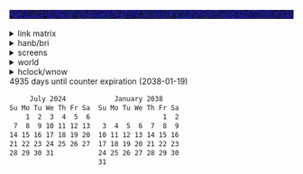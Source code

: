 ![banner](images/sunset.jpg)




<details><summary>link matrix</summary>
<sub><sup><sub><sup><sub><sup><sub><sup><sub><sup><sub><sup><sub><sup><sub><sup>
<pre>
c   c   c   c     a   a   a   a   a   a   a   a     c   c   c   c   c     a   a   a   a   a   a   a   a     c   c   c   c   c     a   a   a   a   a   a   a   a     c   c   c   c   c     a   a   a   a   a   a   a   a     c   c   c   c   c     a   a   a   a   a   a   a   a     c   c   c   c   c     a   a   a   a   a   a   a   a     c   
  c   c   c   c     a   a   a   R   L   a   a     c   c   c   c   c   c     a   a   a   R   L   a   a     c   c   c   c   c   c     a   a   a   R   L   a   a     c   c   c   c   c   c     a   a   a   R   L   a   a     c   c   c   c   c   c     a   a   a   R   L   a   a     c   c   c   c   c   c     a   a   a   R   L   a   a     c   c 
c   c   c   c   c     a   a   RRRRR L a   a     c   c   c   c   c   c   c     a   a   RRRRR L a   a     c   c   c   c   c   c   c     a   a   RRRRR L a   a     c   c   c   c   c   c   c     a   a   RRRRR L a   a     c   c   c   c   c   c   c     a   a   RRRRR L a   a     c   c   c   c   c   c   c     a   a   RRRRR L a   a     c   c   
  c   c   c   c   c     a   a  RRR  L   a     c   c   c   c   c   c   c   c     a   a  RRR  L   a     c   c   c   c   c   c   c   c     a   a  RRR  L   a     c   c   c   c   c   c   c   c     a   a  RRR  L   a     c   c   c   c   c   c   c   c     a   a  RRR  L   a     c   c   c   c   c   c   c   c     a   a  RRR  L   a     c   c   c 
c   c   c   c   c   c         RRRRRLLL      c   c   c   c   c   c   c   c   c         RRRRRLLL      c   c   c   c   c   c   c   c   c         RRRRRLLL      c   c   c   c   c   c   c   c   c         RRRRRLLL      c   c   c   c   c   c   c   c   c         RRRRRLLL      c   c   c   c   c   c   c   c   c         RRRRRLLL      c   c   c   
  c   c   c   c   c     d   d RRRRR L   d     c   c   c   c   c   c   c   c     d   d RRRRR L   d     c   c   c   c   c   c   c   c     d   d RRRRR L   d     c   c   c   c   c   c   c   c     d   d RRRRR L   d     c   c   c   c   c   c   c   c     d   d RRRRR L   d     c   c   c   c   c   c   c   c     d   d RRRRR L   d     c   c   c 
c   c   c   c   c     d   d   dRRRd   d   d     c   c   c   c   c   c   c     d   d   dRRRd   d   d     c   c   c   c   c   c   c     d   d   dRRRd   d   d     c   c   c   c   c   c   c     d   d   dRRRd   d   d     c   c   c   c   c   c   c     d   d   dRRRd   d   d     c   c   c   c   c   c   c     d   d   dRRRd   d   d     c   c   
  c   c   c   c     d   d   d  RRR  d   d   d     c   c   c   c   c   c     d   d   d  RRR  d   d   d     c   c   c   c   c   c     d   d   d  RRR  d   d   d     c   c   c   c   c   c     d   d   d  RRR  d   d   d     c   c   c   c   c   c     d   d   d  RRR  d   d   d     c   c   c   c   c   c     d   d   d  RRR  d   d   d     c   c 
c   c   c   c     d   d   d   dRRRd   d   d   d     c   c   c   c   c     d   d   d   dRRRd   d   d   d     c   c   c   c   c     d   d   d   dRRRd   d   d   d     c   c   c   c   c     d   d   d   dRRRd   d   d   d     c   c   c   c   c     d   d   d   dRRRd   d   d   d     c   c   c   c   c     d   d   d   dRRRd   d   d   d     c   
                d   d   d   d  RRR  d   d   d   d                       d   d   d   d  RRR  d   d   d   d                       d   d   d   d  RRR  d   d   d   d                       d   d   d   d  RRR  d   d   d   d                       d   d   d   d  RRR  d   d   d   d                       d   d   d   d  RRR  d   d   d   d       
b   b   b   b     d   d   d   RRRRR   d   d   d     b   b   b   b   b     d   d   d   RRRRR   d   d   d     b   b   b   b   b     d   d   d   RRRRR   d   d   d     b   b   b   b   b     d   d   d   RRRRR   d   d   d     b   b   b   b   b     d   d   d   RRRRR   d   d   d     b   b   b   b   b     d   d   d   RRRRR   d   d   d     b   
  b   b   b   b     d   d   d   d   d   d   d     b   b   b   b   b   b     d   d   d   d   d   d   d     b   b   b   b   b   b     d   d   d   d   d   d   d     b   b   b   b   b   b     d   d   d   d   d   d   d     b   b   b   b   b   b     d   d   d   d   d   d   d     b   b   b   b   b   b     d   d   d   d   d   d   d     b   b 
b   b   b   b   b     d   d   d   d   d   d     b   b   b   b   b   b   b     d   d   d   d   d   d     b   b   b   b   b   b   b     d   d   d   d   d   d     b   b   b   b   b   b   b     d   d   d   d   d   d     b   b   b   b   b   b   b     d   d   d   d   d   d     b   b   b   b   b   b   b     d   d   d   d   d   d     b   b   
  b   b   b   b   b     d   d   d   d   d     b   b   b   b   b   b   b   b     d   d   d   d   d     b   b   b   b   b   b   b   b     d   d   d   d   d     b   b   b   b   b   b   b   b     d   d   d   d   d     b   b   b   b   b   b   b   b     d   d   d   d   d     b   b   b   b   b   b   b   b     d   d   d   d   d     b   b   b 
b   b   b   b   b   b                       b   b   b   b   b   b   b   b   b                       b   b   b   b   b   b   b   b   b                       b   b   b   b   b   b   b   b   b                       b   b   b   b   b   b   b   b   b                       b   b   b   b   b   b   b   b   b                       b   b   b   
  b   b   b   b   b     a   a   a   a   a     b   b   b   b   b   b   b   b     a   a   a   a   a     b   b   b   b   b   b   b   b     a   a   a   a   a     b   b   b   b   b   b   b   b     a   a   a   a   a     b   b   b   b   b   b   b   b     a   a   a   a   a     b   b   b   b   b   b   b   b     a   a   a   a   a     b   b   b 
b   b   b   b   b     a   a   a   a   a   a     b   b   b   b   b   b   b     a   a   a   a   a   a     b   b   b   b   b   b   b     a   a   a   a   a   a     b   b   b   b   b   b   b     a   a   a   a   a   a     b   b   b   b   b   b   b     a   a   a   a   a   a     b   b   b   b   b   b   b     a   a   a   a   a   a     b   b   
  b   b   b   b     a   a   a   a   a   a   a     b   b   b   b   b   b     a   a   a   a   a   a   a     b   b   b   b   b   b     a   a   a   a   a   a   a     b   b   b   b   b   b     a   a   a   a   a   a   a     b   b   b   b   b   b     a   a   a   a   a   a   a     b   b   b   b   b   b     a   a   a   a   a   a   a     b   b 
b   b   b   b     a   a   a   a   a   a   a   a     b   b   b   b   b     a   a   a   a   a   a   a   a     b   b   b   b   b     a   a   a   a   a   a   a   a     b   b   b   b   b     a   a   a   a   a   a   a   a     b   b   b   b   b     a   a   a   a   a   a   a   a     b   b   b   b   b     a   a   a   a   a   a   a   a     b   
t               a   a   a   a   a   a   a   a   a      st               a   a   a   a   a   a   a   a   a      st               a   a   a   a   a   a   a   a   a      st               a   a   a   a   a   a   a   a   a      st               a   a   a   a   a   a   a   a   a      st               a   a   a   a   a   a   a   a   a      s
c   c   c   c     a   a   a   a   a   a   a   a     c   c   c   c   c     a   a   a   a   a   a   a   a     c   c   c   c   c     a   a   a   a   a   a   a   a     c   c   c   c   c     a   a   a   a   a   a   a   a     c   c   c   c   c     a   a   a   a   a   a   a   a     c   c   c   c   c     a   a   a   a   a   a   a   a     c   
  c   c   c   c     a   a   a   R   L   a   a     c   c   c   c   c   c     a   a   a   R   L   a   a     c   c   c   c   c   c     a   a   a   R   L   a   a     c   c   c   c   c   c     a   a   a   R   L   a   a     c   c   c   c   c   c     a   a   a   R   L   a   a     c   c   c   c   c   c     a   a   a   R   L   a   a     c   c 
c   c   c   c   c     a   a   RRRRR L a   a     c   c   c   c   c   c   c     a   a   RRRRR L a   a     c   c   c   c   c   c   c     a   a   RRRRR L a   a     c   c   c   c   c   c   c     a   a   RRRRR L a   a     c   c   c   c   c   c   c     a   a   RRRRR L a   a     c   c   c   c   c   c   c     a   a   RRRRR L a   a     c   c   
  c   c   c   c   c     a   a  RRR  L   a     c   c   c   c   c   c   c   c     a   a  RRR  L   a     c   c   c   c   c   c   c   c     a   a  RRR  L   a     c   c   c   c   c   c   c   c     a   a  RRR  L   a     c   c   c   c   c   c   c   c     a   a  RRR  L   a     c   c   c   c   c   c   c   c     a   a  RRR  L   a     c   c   c 
c   c   c   c   c   c         RRRRRLLL      c   c   c   c   c   c   c   c   c         RRRRRLLL      c   c   c   c   c   c   c   c   c         RRRRRLLL      c   c   c   c   c   c   c   c   c         RRRRRLLL      c   c   c   c   c   c   c   c   c         RRRRRLLL      c   c   c   c   c   c   c   c   c         RRRRRLLL      c   c   c   
  c   c   c   c   c     d   d RRRRR L   d     c   c   c   c   c   c   c   c     d   d RRRRR L   d     c   c   c   c   c   c   c   c     d   d RRRRR L   d     c   c   c   c   c   c   c   c     d   d RRRRR L   d     c   c   c   c   c   c   c   c     d   d RRRRR L   d     c   c   c   c   c   c   c   c     d   d RRRRR L   d     c   c   c 
c   c   c   c   c     d   d   dRRRd   d   d     c   c   c   c   c   c   c     d   d   dRRRd   d   d     c   c   c   c   c   c   c     d   d   dRRRd   d   d     c   c   c   c   c   c   c     d   d   dRRRd   d   d     c   c   c   c   c   c   c     d   d   dRRRd   d   d     c   c   c   c   c   c   c     d   d   dRRRd   d   d     c   c   
  c   c   c   c     d   d   d  RRR  d   d   d     c   c   c   c   c   c     d   d   d  RRR  d   d   d     c   c   c   c   c   c     d   d   d  RRR  d   d   d     c   c   c   c   c   c     d   d   d  RRR  d   d   d     c   c   c   c   c   c     d   d   d  RRR  d   d   d     c   c   c   c   c   c     d   d   d  RRR  d   d   d     c   c 
c   c   c   c     d   d   d   dRRRd   d   d   d     c   c   c   c   c     d   d   d   dRRRd   d   d   d     c   c   c   c   c     d   d   d   dRRRd   d   d   d     c   c   c   c   c     d   d   d   dRRRd   d   d   d     c   c   c   c   c     d   d   d   dRRRd   d   d   d     c   c   c   c   c     d   d   d   dRRRd   d   d   d     c   
                d   d   d   d  RRR  d   d   d   d                       d   d   d   d  RRR  d   d   d   d                       d   d   d   d  RRR  d   d   d   d                       d   d   d   d  RRR  d   d   d   d                       d   d   d   d  RRR  d   d   d   d                       d   d   d   d  RRR  d   d   d   d       
b   b   b   b     d   d   d   RRRRR   d   d   d     b   b   b   b   b     d   d   d   RRRRR   d   d   d     b   b   b   b   b     d   d   d   RRRRR   d   d   d     b   b   b   b   b     d   d   d   RRRRR   d   d   d     b   b   b   b   b     d   d   d   RRRRR   d   d   d     b   b   b   b   b     d   d   d   RRRRR   d   d   d     b   
  b   b   b   b     d   d   d   d   d   d   d     b   b   b   b   b   b     d   d   d   d   d   d   d     b   b   b   b   b   b     d   d   d   d   d   d   d     b   b   b   b   b   b     d   d   d   d   d   d   d     b   b   b   b   b   b     d   d   d   d   d   d   d     b   b   b   b   b   b     d   d   d   d   d   d   d     b   b 
b   b   b   b   b     d   d   d   d   d   d     b   b   b   b   b   b   b     d   d   d   d   d   d     b   b   b   b   b   b   b     d   d   d   d   d   d     b   b   b   b   b   b   b     d   d   d   d   d   d     b   b   b   b   b   b   b     d   d   d   d   d   d     b   b   b   b   b   b   b     d   d   d   d   d   d     b   b   
  b   b   b   b   b     d   d   d   d   d     b   b   b   b   b   b   b   b     d   d   d   d   d     b   b   b   b   b   b   b   b     d   d   d   d   d     b   b   b   b   b   b   b   b     d   d   d   d   d     b   b   b   b   b   b   b   b     d   d   d   d   d     b   b   b   b   b   b   b   b     d   d   d   d   d     b   b   b 
b   b   b   b   b   b                       b   b   b   b   b   b   b   b   b                       b   b   b   b   b   b   b   b   b                       b   b   b   b   b   b   b   b   b                       b   b   b   b   b   b   b   b   b                       b   b   b   b   b   b   b   b   b                       b   b   b   
  b   b   b   b   b     a   a   a   a   a     b   b   b   b   b   b   b   b     a   a   a   a   a     b   b   b   b   b   b   b   b     a   a   a   a   a     b   b   b   b   b   b   b   b     a   a   a   a   a     b   b   b   b   b   b   b   b     a   a   a   a   a     b   b   b   b   b   b   b   b     a   a   a   a   a     b   b   b 
b   b   b   b   b     a   a   a   a   a   a     b   b   b   b   b   b   b     a   a   a   a   a   a     b   b   b   b   b   b   b     a   a   a   a   a   a     b   b   b   b   b   b   b     a   a   a   a   a   a     b   b   b   b   b   b   b     a   a   a   a   a   a     b   b   b   b   b   b   b     a   a   a   a   a   a     b   b   
  b   b   b   b     a   a   a   a   a   a   a     b   b   b   b   b   b     a   a   a   a   a   a   a     b   b   b   b   b   b     a   a   a   a   a   a   a     b   b   b   b   b   b     a   a   a   a   a   a   a     b   b   b   b   b   b     a   a   a   a   a   a   a     b   b   b   b   b   b     a   a   a   a   a   a   a     b   b 
b   b   b   b     a   a   a   a   a   a   a   a     b   b   b   b   b     a   a   a   a   a   a   a   a     b   b   b   b   b     a   a   a   a   a   a   a   a     b   b   b   b   b     a   a   a   a   a   a   a   a     b   b   b   b   b     a   a   a   a   a   a   a   a     b   b   b   b   b     a   a   a   a   a   a   a   a     b   
t               a   a   a   a   a   a   a   a   a      st               a   a   a   a   a   a   a   a   a      st               a   a   a   a   a   a   a   a   a      st               a   a   a   a   a   a   a   a   a      st               a   a   a   a   a   a   a   a   a      st               a   a   a   a   a   a   a   a   a      s
c   c   c   c     a   a   a   a   a   a   a   a     c   c   c   c   c     a   a   a   a   a   a   a   a     c   c   c   c   c     a   a   a   a   a   a   a   a     c   c   c   c   c     a   a   a   a   a   a   a   a     c   c   c   c   c     a   a   a   a   a   a   a   a     c   c   c   c   c     a   a   a   a   a   a   a   a     c   
  c   c   c   c     a   a   a   R   L   a   a     c   c   c   c   c   c     a   a   a   R   L   a   a     c   c   c   c   c   c     a   a   a   R   L   a   a     c   c   c   c   c   c     a   a   a   R   L   a   a     c   c   c   c   c   c     a   a   a   R   L   a   a     c   c   c   c   c   c     a   a   a   R   L   a   a     c   c 
c   c   c   c   c     a   a   RRRRR L a   a     c   c   c   c   c   c   c     a   a   RRRRR L a   a     c   c   c   c   c   c   c     a   a   RRRRR L a   a     c   c   c   c   c   c   c     a   a   RRRRR L a   a     c   c   c   c   c   c   c     a   a   RRRRR L a   a     c   c   c   c   c   c   c     a   a   RRRRR L a   a     c   c   
  c   c   c   c   c     a   a  RRR  L   a     c   c   c   c   c   c   c   c     a   a  RRR  L   a     c   c   c   c   c   c   c   c     a   a  RRR  L   a     c   c   c   c   c   c   c   c     a   a  RRR  L   a     c   c   c   c   c   c   c   c     a   a  RRR  L   a     c   c   c   c   c   c   c   c     a   a  RRR  L   a     c   c   c 
c   c   c   c   c   c         RRRRRLLL      c   c   c   c   c   c   c   c   c         RRRRRLLL      c   c   c   c   c   c   c   c   c         RRRRRLLL      c   c   c   c   c   c   c   c   c         RRRRRLLL      c   c   c   c   c   c   c   c   c         RRRRRLLL      c   c   c   c   c   c   c   c   c         RRRRRLLL      c   c   c   
  c   c   c   c   c     d   d RRRRR L   d     c   c   c   c   c   c   c   c     d   d RRRRR L   d     c   c   c   c   c   c   c   c     d   d RRRRR L   d     c   c   c   c   c   c   c   c     d   d RRRRR L   d     c   c   c   c   c   c   c   c     d   d RRRRR L   d     c   c   c   c   c   c   c   c     d   d RRRRR L   d     c   c   c 
c   c   c   c   c     d   d   dRRRd   d   d     c   c   c   c   c   c   c     d   d   dRRRd   d   d     c   c   c   c   c   c   c     d   d   dRRRd   d   d     c   c   c   c   c   c   c     d   d   dRRRd   d   d     c   c   c   c   c   c   c     d   d   dRRRd   d   d     c   c   c   c   c   c   c     d   d   dRRRd   d   d     c   c   
  c   c   c   c     d   d   d  RRR  d   d   d     c   c   c   c   c   c     d   d   d  RRR  d   d   d     c   c   c   c   c   c     d   d   d  RRR  d   d   d     c   c   c   c   c   c     d   d   d  RRR  d   d   d     c   c   c   c   c   c     d   d   d  RRR  d   d   d     c   c   c   c   c   c     d   d   d  RRR  d   d   d     c   c 
c   c   c   c     d   d   d   dRRRd   d   d   d     c   c   c   c   c     d   d   d   dRRRd   d   d   d     c   c   c   c   c     d   d   d   dRRRd   d   d   d     c   c   c   c   c     d   d   d   dRRRd   d   d   d     c   c   c   c   c     d   d   d   dRRRd   d   d   d     c   c   c   c   c     d   d   d   dRRRd   d   d   d     c   
                d   d   d   d  RRR  d   d   d   d                       d   d   d   d  RRR  d   d   d   d                       d   d   d   d  RRR  d   d   d   d                       d   d   d   d  RRR  d   d   d   d                       d   d   d   d  RRR  d   d   d   d                       d   d   d   d  RRR  d   d   d   d       
b   b   b   b     d   d   d   RRRRR   d   d   d     b   b   b   b   b     d   d   d   RRRRR   d   d   d     b   b   b   b   b     d   d   d   RRRRR   d   d   d     b   b   b   b   b     d   d   d   RRRRR   d   d   d     b   b   b   b   b     d   d   d   RRRRR   d   d   d     b   b   b   b   b     d   d   d   RRRRR   d   d   d     b   
  b   b   b   b     d   d   d   d   d   d   d     b   b   b   b   b   b     d   d   d   d   d   d   d     b   b   b   b   b   b     d   d   d   d   d   d   d     b   b   b   b   b   b     d   d   d   d   d   d   d     b   b   b   b   b   b     d   d   d   d   d   d   d     b   b   b   b   b   b     d   d   d   d   d   d   d     b   b 
b   b   b   b   b     d   d   d   d   d   d     b   b   b   b   b   b   b     d   d   d   d   d   d     b   b   b   b   b   b   b     d   d   d   d   d   d     b   b   b   b   b   b   b     d   d   d   d   d   d     b   b   b   b   b   b   b     d   d   d   d   d   d     b   b   b   b   b   b   b     d   d   d   d   d   d     b   b   
  b   b   b   b   b     d   d   d   d   d     b   b   b   b   b   b   b   b     d   d   d   d   d     b   b   b   b   b   b   b   b     d   d   d   d   d     b   b   b   b   b   b   b   b     d   d   d   d   d     b   b   b   b   b   b   b   b     d   d   d   d   d     b   b   b   b   b   b   b   b     d   d   d   d   d     b   b   b 
b   b   b   b   b   b                       b   b   b   b   b   b   b   b   b                       b   b   b   b   b   b   b   b   b                       b   b   b   b   b   b   b   b   b                       b   b   b   b   b   b   b   b   b                       b   b   b   b   b   b   b   b   b                       b   b   b   
  b   b   b   b   b     a   a   a   a   a     b   b   b   b   b   b   b   b     a   a   a   a   a     b   b   b   b   b   b   b   b     a   a   a   a   a     b   b   b   b   b   b   b   b     a   a   a   a   a     b   b   b   b   b   b   b   b     a   a   a   a   a     b   b   b   b   b   b   b   b     a   a   a   a   a     b   b   b 
b   b   b   b   b     a   a   a   a   a   a     b   b   b   b   b   b   b     a   a   a   a   a   a     b   b   b   b   b   b   b     a   a   a   a   a   a     b   b   b   b   b   b   b     a   a   a   a   a   a     b   b   b   b   b   b   b     a   a   a   a   a   a     b   b   b   b   b   b   b     a   a   a   a   a   a     b   b   
  b   b   b   b     a   a   a   a   a   a   a     b   b   b   b   b   b     a   a   a   a   a   a   a     b   b   b   b   b   b     a   a   a   a   a   a   a     b   b   b   b   b   b     a   a   a   a   a   a   a     b   b   b   b   b   b     a   a   a   a   a   a   a     b   b   b   b   b   b     a   a   a   a   a   a   a     b   b 
b   b   b   b     a   a   a   a   a   a   a   a     b   b   b   b   b     a   a   a   a   a   a   a   a     b   b   b   b   b     a   a   a   a   a   a   a   a     b   b   b   b   b     a   a   a   a   a   a   a   a     b   b   b   b   b     a   a   a   a   a   a   a   a     b   b   b   b   b     a   a   a   a   a   a   a   a     b   
t               a   a   a   a   a   a   a   a   a      st               a   a   a   a   a   a   a   a   a      st               a   a   a   a   a   a   a   a   a      st               a   a   a   a   a   a   a   a   a      st               a   a   a   a   a   a   a   a   a      st               a   a   a   a   a   a   a   a   a      s
c   c   c   c     a   a   a   a   a   a   a   a     c   c   c   c   c     a   a   a   a   a   a   a   a     c   c   c   c   c     a   a   a   a   a   a   a   a     c   c   c   c   c     a   a   a   a   a   a   a   a     c   c   c   c   c     a   a   a   a   a   a   a   a     c   c   c   c   c     a   a   a   a   a   a   a   a     c   
  c   c   c   c     a   a   a   R   L   a   a     c   c   c   c   c   c     a   a   a   R   L   a   a     c   c   c   c   c   c     a   a   a   R   L   a   a     c   c   c   c   c   c     a   a   a   R   L   a   a     c   c   c   c   c   c     a   a   a   R   L   a   a     c   c   c   c   c   c     a   a   a   R   L   a   a     c   c 
c   c   c   c   c     a   a   RRRRR L a   a     c   c   c   c   c   c   c     a   a   RRRRR L a   a     c   c   c   c   c   c   c     a   a   RRRRR L a   a     c   c   c   c   c   c   c     a   a   RRRRR L a   a     c   c   c   c   c   c   c     a   a   RRRRR L a   a     c   c   c   c   c   c   c     a   a   RRRRR L a   a     c   c   
  c   c   c   c   c     a   a  RRR  L   a     c   c   c   c   c   c   c   c     a   a  RRR  L   a     c   c   c   c   c   c   c   c     a   a  RRR  L   a     c   c   c   c   c   c   c   c     a   a  RRR  L   a     c   c   c   c   c   c   c   c     a   a  RRR  L   a     c   c   c   c   c   c   c   c     a   a  RRR  L   a     c   c   c 
c   c   c   c   c   c         RRRRRLLL      c   c   c   c   c   c   c   c   c         RRRRRLLL      c   c   c   c   c   c   c   c   c         RRRRRLLL      c   c   c   c   c   c   c   c   c         RRRRRLLL      c   c   c   c   c   c   c   c   c         RRRRRLLL      c   c   c   c   c   c   c   c   c         RRRRRLLL      c   c   c   
  c   c   c   c   c     d   d RRRRR L   d     c   c   c   c   c   c   c   c     d   d RRRRR L   d     c   c   c   c   c   c   c   c     d   d RRRRR L   d     c   c   c   c   c   c   c   c     d   d RRRRR L   d     c   c   c   c   c   c   c   c     d   d RRRRR L   d     c   c   c   c   c   c   c   c     d   d RRRRR L   d     c   c   c 
c   c   c   c   c     d   d   dRRRd   d   d     c   c   c   c   c   c   c     d   d   dRRRd   d   d     c   c   c   c   c   c   c     d   d   dRRRd   d   d     c   c   c   c   c   c   c     d   d   dRRRd   d   d     c   c   c   c   c   c   c     d   d   dRRRd   d   d     c   c   c   c   c   c   c     d   d   dRRRd   d   d     c   c   
  c   c   c   c     d   d   d  RRR  d   d   d     c   c   c   c   c   c     d   d   d  RRR  d   d   d     c   c   c   c   c   c     d   d   d  RRR  d   d   d     c   c   c   c   c   c     d   d   d  RRR  d   d   d     c   c   c   c   c   c     d   d   d  RRR  d   d   d     c   c   c   c   c   c     d   d   d  RRR  d   d   d     c   c 
c   c   c   c     d   d   d   dRRRd   d   d   d     c   c   c   c   c     d   d   d   dRRRd   d   d   d     c   c   c   c   c     d   d   d   dRRRd   d   d   d     c   c   c   c   c     d   d   d   dRRRd   d   d   d     c   c   c   c   c     d   d   d   dRRRd   d   d   d     c   c   c   c   c     d   d   d   dRRRd   d   d   d     c   
                d   d   d   d  RRR  d   d   d   d                       d   d   d   d  RRR  d   d   d   d                       d   d   d   d  RRR  d   d   d   d                       d   d   d   d  RRR  d   d   d   d                       d   d   d   d  RRR  d   d   d   d                       d   d   d   d  RRR  d   d   d   d       
b   b   b   b     d   d   d   RRRRR   d   d   d     b   b   b   b   b     d   d   d   RRRRR   d   d   d     b   b   b   b   b     d   d   d   RRRRR   d   d   d     b   b   b   b   b     d   d   d   RRRRR   d   d   d     b   b   b   b   b     d   d   d   RRRRR   d   d   d     b   b   b   b   b     d   d   d   RRRRR   d   d   d     b   
  b   b   b   b     d   d   d   d   d   d   d     b   b   b   b   b   b     d   d   d   d   d   d   d     b   b   b   b   b   b     d   d   d   d   d   d   d     b   b   b   b   b   b     d   d   d   d   d   d   d     b   b   b   b   b   b     d   d   d   d   d   d   d     b   b   b   b   b   b     d   d   d   d   d   d   d     b   b 
b   b   b   b   b     d   d   d   d   d   d     b   b   b   b   b   b   b     d   d   d   d   d   d     b   b   b   b   b   b   b     d   d   d   d   d   d     b   b   b   b   b   b   b     d   d   d   d   d   d     b   b   b   b   b   b   b     d   d   d   d   d   d     b   b   b   b   b   b   b     d   d   d   d   d   d     b   b   
  b   b   b   b   b     d   d   d   d   d     b   b   b   b   b   b   b   b     d   d   d   d   d     b   b   b   b   b   b   b   b     d   d   d   d   d     b   b   b   b   b   b   b   b     d   d   d   d   d     b   b   b   b   b   b   b   b     d   d   d   d   d     b   b   b   b   b   b   b   b     d   d   d   d   d     b   b   b 
b   b   b   b   b   b                       b   b   b   b   b   b   b   b   b                       b   b   b   b   b   b   b   b   b                       b   b   b   b   b   b   b   b   b                       b   b   b   b   b   b   b   b   b                       b   b   b   b   b   b   b   b   b                       b   b   b   
  b   b   b   b   b     a   a   a   a   a     b   b   b   b   b   b   b   b     a   a   a   a   a     b   b   b   b   b   b   b   b     a   a   a   a   a     b   b   b   b   b   b   b   b     a   a   a   a   a     b   b   b   b   b   b   b   b     a   a   a   a   a     b   b   b   b   b   b   b   b     a   a   a   a   a     b   b   b 
b   b   b   b   b     a   a   a   a   a   a     b   b   b   b   b   b   b     a   a   a   a   a   a     b   b   b   b   b   b   b     a   a   a   a   a   a     b   b   b   b   b   b   b     a   a   a   a   a   a     b   b   b   b   b   b   b     a   a   a   a   a   a     b   b   b   b   b   b   b     a   a   a   a   a   a     b   b   
  b   b   b   b     a   a   a   a   a   a   a     b   b   b   b   b   b     a   a   a   a   a   a   a     b   b   b   b   b   b     a   a   a   a   a   a   a     b   b   b   b   b   b     a   a   a   a   a   a   a     b   b   b   b   b   b     a   a   a   a   a   a   a     b   b   b   b   b   b     a   a   a   a   a   a   a     b   b 
b   b   b   b     a   a   a   a   a   a   a   a     b   b   b   b   b     a   a   a   a   a   a   a   a     b   b   b   b   b     a   a   a   a   a   a   a   a     b   b   b   b   b     a   a   a   a   a   a   a   a     b   b   b   b   b     a   a   a   a   a   a   a   a     b   b   b   b   b     a   a   a   a   a   a   a   a     b   
t               a   a   a   a   a   a   a   a   a      st               a   a   a   a   a   a   a   a   a      st               a   a   a   a   a   a   a   a   a      st               a   a   a   a   a   a   a   a   a      st               a   a   a   a   a   a   a   a   a      st               a   a   a   a   a   a   a   a   a      s
c   c   c   c     a   a   a   a   a   a   a   a     c   c   c   c   c     a   a   a   a   a   a   a   a     c   c   c   c   c     a   a   a   a   a   a   a   a     c   c   c   c   c     a   a   a   a   a   a   a   a     c   c   c   c   c     a   a   a   a   a   a   a   a     c   c   c   c   c     a   a   a   a   a   a   a   a     c   
  c   c   c   c     a   a   a   R   L   a   a     c   c   c   c   c   c     a   a   a   R   L   a   a     c   c   c   c   c   c     a   a   a   R   L   a   a     c   c   c   c   c   c     a   a   a   R   L   a   a     c   c   c   c   c   c     a   a   a   R   L   a   a     c   c   c   c   c   c     a   a   a   R   L   a   a     c   c 
c   c   c   c   c     a   a   RRRRR L a   a     c   c   c   c   c   c   c     a   a   RRRRR L a   a     c   c   c   c   c   c   c     a   a   RRRRR L a   a     c   c   c   c   c   c   c     a   a   RRRRR L a   a     c   c   c   c   c   c   c     a   a   RRRRR L a   a     c   c   c   c   c   c   c     a   a   RRRRR L a   a     c   c   
  c   c   c   c   c     a   a  RRR  L   a     c   c   c   c   c   c   c   c     a   a  RRR  L   a     c   c   c   c   c   c   c   c     a   a  RRR  L   a     c   c   c   c   c   c   c   c     a   a  RRR  L   a     c   c   c   c   c   c   c   c     a   a  RRR  L   a     c   c   c   c   c   c   c   c     a   a  RRR  L   a     c   c   c 
c   c   c   c   c   c         RRRRRLLL      c   c   c   c   c   c   c   c   c         RRRRRLLL      c   c   c   c   c   c   c   c   c         RRRRRLLL      c   c   c   c   c   c   c   c   c         RRRRRLLL      c   c   c   c   c   c   c   c   c         RRRRRLLL      c   c   c   c   c   c   c   c   c         RRRRRLLL      c   c   c   
  c   c   c   c   c     d   d RRRRR L   d     c   c   c   c   c   c   c   c     d   d RRRRR L   d     c   c   c   c   c   c   c   c     d   d RRRRR L   d     c   c   c   c   c   c   c   c     d   d RRRRR L   d     c   c   c   c   c   c   c   c     d   d RRRRR L   d     c   c   c   c   c   c   c   c     d   d RRRRR L   d     c   c   c 
c   c   c   c   c     d   d   dRRRd   d   d     c   c   c   c   c   c   c     d   d   dRRRd   d   d     c   c   c   c   c   c   c     d   d   dRRRd   d   d     c   c   c   c   c   c   c     d   d   dRRRd   d   d     c   c   c   c   c   c   c     d   d   dRRRd   d   d     c   c   c   c   c   c   c     d   d   dRRRd   d   d     c   c   
  c   c   c   c     d   d   d  RRR  d   d   d     c   c   c   c   c   c     d   d   d  RRR  d   d   d     c   c   c   c   c   c     d   d   d  RRR  d   d   d     c   c   c   c   c   c     d   d   d  RRR  d   d   d     c   c   c   c   c   c     d   d   d  RRR  d   d   d     c   c   c   c   c   c     d   d   d  RRR  d   d   d     c   c 
c   c   c   c     d   d   d   dRRRd   d   d   d     c   c   c   c   c     d   d   d   dRRRd   d   d   d     c   c   c   c   c     d   d   d   dRRRd   d   d   d     c   c   c   c   c     d   d   d   dRRRd   d   d   d     c   c   c   c   c     d   d   d   dRRRd   d   d   d     c   c   c   c   c     d   d   d   dRRRd   d   d   d     c   
                d   d   d   d  RRR  d   d   d   d                       d   d   d   d  RRR  d   d   d   d                       d   d   d   d  RRR  d   d   d   d                       d   d   d   d  RRR  d   d   d   d                       d   d   d   d  RRR  d   d   d   d                       d   d   d   d  RRR  d   d   d   d       
b   b   b   b     d   d   d   RRRRR   d   d   d     b   b   b   b   b     d   d   d   RRRRR   d   d   d     b   b   b   b   b     d   d   d   RRRRR   d   d   d     b   b   b   b   b     d   d   d   RRRRR   d   d   d     b   b   b   b   b     d   d   d   RRRRR   d   d   d     b   b   b   b   b     d   d   d   RRRRR   d   d   d     b   
  b   b   b   b     d   d   d   d   d   d   d     b   b   b   b   b   b     d   d   d   d   d   d   d     b   b   b   b   b   b     d   d   d   d   d   d   d     b   b   b   b   b   b     d   d   d   d   d   d   d     b   b   b   b   b   b     d   d   d   d   d   d   d     b   b   b   b   b   b     d   d   d   d   d   d   d     b   b 
b   b   b   b   b     d   d   d   d   d   d     b   b   b   b   b   b   b     d   d   d   d   d   d     b   b   b   b   b   b   b     d   d   d   d   d   d     b   b   b   b   b   b   b     d   d   d   d   d   d     b   b   b   b   b   b   b     d   d   d   d   d   d     b   b   b   b   b   b   b     d   d   d   d   d   d     b   b   
  b   b   b   b   b     d   d   d   d   d     b   b   b   b   b   b   b   b     d   d   d   d   d     b   b   b   b   b   b   b   b     d   d   d   d   d     b   b   b   b   b   b   b   b     d   d   d   d   d     b   b   b   b   b   b   b   b     d   d   d   d   d     b   b   b   b   b   b   b   b     d   d   d   d   d     b   b   b 
b   b   b   b   b   b                       b   b   b   b   b   b   b   b   b                       b   b   b   b   b   b   b   b   b                       b   b   b   b   b   b   b   b   b                       b   b   b   b   b   b   b   b   b                       b   b   b   b   b   b   b   b   b                       b   b   b   
  b   b   b   b   b     a   a   a   a   a     b   b   b   b   b   b   b   b     a   a   a   a   a     b   b   b   b   b   b   b   b     a   a   a   a   a     b   b   b   b   b   b   b   b     a   a   a   a   a     b   b   b   b   b   b   b   b     a   a   a   a   a     b   b   b   b   b   b   b   b     a   a   a   a   a     b   b   b 
b   b   b   b   b     a   a   a   a   a   a     b   b   b   b   b   b   b     a   a   a   a   a   a     b   b   b   b   b   b   b     a   a   a   a   a   a     b   b   b   b   b   b   b     a   a   a   a   a   a     b   b   b   b   b   b   b     a   a   a   a   a   a     b   b   b   b   b   b   b     a   a   a   a   a   a     b   b   
  b   b   b   b     a   a   a   a   a   a   a     b   b   b   b   b   b     a   a   a   a   a   a   a     b   b   b   b   b   b     a   a   a   a   a   a   a     b   b   b   b   b   b     a   a   a   a   a   a   a     b   b   b   b   b   b     a   a   a   a   a   a   a     b   b   b   b   b   b     a   a   a   a   a   a   a     b   b 
b   b   b   b     a   a   a   a   a   a   a   a     b   b   b   b   b     a   a   a   a   a   a   a   a     b   b   b   b   b     a   a   a   a   a   a   a   a     b   b   b   b   b     a   a   a   a   a   a   a   a     b   b   b   b   b     a   a   a   a   a   a   a   a     b   b   b   b   b     a   a   a   a   a   a   a   a     b   
t               a   a   a   a   a   a   a   a   a      st               a   a   a   a   a   a   a   a   a      st               a   a   a   a   a   a   a   a   a      st               a   a   a   a   a   a   a   a   a      st               a   a   a   a   a   a   a   a   a      st               a   a   a   a   a   a   a   a   a      s
c   c   c   c     a   a   a   a   a   a   a   a     c   c   c   c   c     a   a   a   a   a   a   a   a     c   c   c   c   c     a   a   a   a   a   a   a   a     c   c   c   c   c     a   a   a   a   a   a   a   a     c   c   c   c   c     a   a   a   a   a   a   a   a     c   c   c   c   c     a   a   a   a   a   a   a   a     c   
  c   c   c   c     a   a   a   R   L   a   a     c   c   c   c   c   c     a   a   a   R   L   a   a     c   c   c   c   c   c     a   a   a   R   L   a   a     c   c   c   c   c   c     a   a   a   R   L   a   a     c   c   c   c   c   c     a   a   a   R   L   a   a     c   c   c   c   c   c     a   a   a   R   L   a   a     c   c 
c   c   c   c   c     a   a   RRRRR L a   a     c   c   c   c   c   c   c     a   a   RRRRR L a   a     c   c   c   c   c   c   c     a   a   RRRRR L a   a     c   c   c   c   c   c   c     a   a   RRRRR L a   a     c   c   c   c   c   c   c     a   a   RRRRR L a   a     c   c   c   c   c   c   c     a   a   RRRRR L a   a     c   c   
  c   c   c   c   c     a   a  RRR  L   a     c   c   c   c   c   c   c   c     a   a  RRR  L   a     c   c   c   c   c   c   c   c     a   a  RRR  L   a     c   c   c   c   c   c   c   c     a   a  RRR  L   a     c   c   c   c   c   c   c   c     a   a  RRR  L   a     c   c   c   c   c   c   c   c     a   a  RRR  L   a     c   c   c 
c   c   c   c   c   c         RRRRRLLL      c   c   c   c   c   c   c   c   c         RRRRRLLL      c   c   c   c   c   c   c   c   c         RRRRRLLL      c   c   c   c   c   c   c   c   c         RRRRRLLL      c   c   c   c   c   c   c   c   c         RRRRRLLL      c   c   c   c   c   c   c   c   c         RRRRRLLL      c   c   c   
  c   c   c   c   c     d   d RRRRR L   d     c   c   c   c   c   c   c   c     d   d RRRRR L   d     c   c   c   c   c   c   c   c     d   d RRRRR L   d     c   c   c   c   c   c   c   c     d   d RRRRR L   d     c   c   c   c   c   c   c   c     d   d RRRRR L   d     c   c   c   c   c   c   c   c     d   d RRRRR L   d     c   c   c 
c   c   c   c   c     d   d   dRRRd   d   d     c   c   c   c   c   c   c     d   d   dRRRd   d   d     c   c   c   c   c   c   c     d   d   dRRRd   d   d     c   c   c   c   c   c   c     d   d   dRRRd   d   d     c   c   c   c   c   c   c     d   d   dRRRd   d   d     c   c   c   c   c   c   c     d   d   dRRRd   d   d     c   c   
  c   c   c   c     d   d   d  RRR  d   d   d     c   c   c   c   c   c     d   d   d  RRR  d   d   d     c   c   c   c   c   c     d   d   d  RRR  d   d   d     c   c   c   c   c   c     d   d   d  RRR  d   d   d     c   c   c   c   c   c     d   d   d  RRR  d   d   d     c   c   c   c   c   c     d   d   d  RRR  d   d   d     c   c 
c   c   c   c     d   d   d   dRRRd   d   d   d     c   c   c   c   c     d   d   d   dRRRd   d   d   d     c   c   c   c   c     d   d   d   dRRRd   d   d   d     c   c   c   c   c     d   d   d   dRRRd   d   d   d     c   c   c   c   c     d   d   d   dRRRd   d   d   d     c   c   c   c   c     d   d   d   dRRRd   d   d   d     c   
                d   d   d   d  RRR  d   d   d   d                       d   d   d   d  RRR  d   d   d   d                       d   d   d   d  RRR  d   d   d   d                       d   d   d   d  RRR  d   d   d   d                       d   d   d   d  RRR  d   d   d   d                       d   d   d   d  RRR  d   d   d   d       
b   b   b   b     d   d   d   RRRRR   d   d   d     b   b   b   b   b     d   d   d   RRRRR   d   d   d     b   b   b   b   b     d   d   d   RRRRR   d   d   d     b   b   b   b   b     d   d   d   RRRRR   d   d   d     b   b   b   b   b     d   d   d   RRRRR   d   d   d     b   b   b   b   b     d   d   d   RRRRR   d   d   d     b   
  b   b   b   b     d   d   d   d   d   d   d     b   b   b   b   b   b     d   d   d   d   d   d   d     b   b   b   b   b   b     d   d   d   d   d   d   d     b   b   b   b   b   b     d   d   d   d   d   d   d     b   b   b   b   b   b     d   d   d   d   d   d   d     b   b   b   b   b   b     d   d   d   d   d   d   d     b   b 
b   b   b   b   b     d   d   d   d   d   d     b   b   b   b   b   b   b     d   d   d   d   d   d     b   b   b   b   b   b   b     d   d   d   d   d   d     b   b   b   b   b   b   b     d   d   d   d   d   d     b   b   b   b   b   b   b     d   d   d   d   d   d     b   b   b   b   b   b   b     d   d   d   d   d   d     b   b   
  b   b   b   b   b     d   d   d   d   d     b   b   b   b   b   b   b   b     d   d   d   d   d     b   b   b   b   b   b   b   b     d   d   d   d   d     b   b   b   b   b   b   b   b     d   d   d   d   d     b   b   b   b   b   b   b   b     d   d   d   d   d     b   b   b   b   b   b   b   b     d   d   d   d   d     b   b   b 
b   b   b   b   b   b                       b   b   b   b   b   b   b   b   b                       b   b   b   b   b   b   b   b   b                       b   b   b   b   b   b   b   b   b                       b   b   b   b   b   b   b   b   b                       b   b   b   b   b   b   b   b   b                       b   b   b   
  b   b   b   b   b     a   a   a   a   a     b   b   b   b   b   b   b   b     a   a   a   a   a     b   b   b   b   b   b   b   b     a   a   a   a   a     b   b   b   b   b   b   b   b     a   a   a   a   a     b   b   b   b   b   b   b   b     a   a   a   a   a     b   b   b   b   b   b   b   b     a   a   a   a   a     b   b   b 
b   b   b   b   b     a   a   a   a   a   a     b   b   b   b   b   b   b     a   a   a   a   a   a     b   b   b   b   b   b   b     a   a   a   a   a   a     b   b   b   b   b   b   b     a   a   a   a   a   a     b   b   b   b   b   b   b     a   a   a   a   a   a     b   b   b   b   b   b   b     a   a   a   a   a   a     b   b   
  b   b   b   b     a   a   a   a   a   a   a     b   b   b   b   b   b     a   a   a   a   a   a   a     b   b   b   b   b   b     a   a   a   a   a   a   a     b   b   b   b   b   b     a   a   a   a   a   a   a     b   b   b   b   b   b     a   a   a   a   a   a   a     b   b   b   b   b   b     a   a   a   a   a   a   a     b   b 
b   b   b   b     a   a   a   a   a   a   a   a     b   b   b   b   b     a   a   a   a   a   a   a   a     b   b   b   b   b     a   a   a   a   a   a   a   a     b   b   b   b   b     a   a   a   a   a   a   a   a     b   b   b   b   b     a   a   a   a   a   a   a   a     b   b   b   b   b     a   a   a   a   a   a   a   a     b   
t               a   a   a   a   a   a   a   a   a      st               a   a   a   a   a   a   a   a   a      st               a   a   a   a   a   a   a   a   a      st               a   a   a   a   a   a   a   a   a      st               a   a   a   a   a   a   a   a   a      st               a   a   a   a   a   a   a   a   a      s
</pre>
</sup></sub></sup></sub></sup></sub></sup></sub></sup></sub></sup></sub></sup></sub></sup></sub>


[00](https://github.com/handyc/hanb) 
[01](https://github.com/handyc/hanb) 
[02](https://github.com/handyc/hanb) 
[03](https://github.com/handyc/hanb) 
[04](https://github.com/handyc/hanb) 
[05](https://github.com/handyc/hanb) 


[00](https://github.com/handyc/hanb) 
[01](https://github.com/handyc/hanb) 
[02](https://github.com/handyc/hanb) 
[03](https://github.com/handyc/hanb) 
[04](https://github.com/handyc/hanb) 
[05](https://github.com/handyc/hanb) 


[00](https://github.com/handyc/hanb) 
[01](https://github.com/handyc/hanb) 
[02](https://github.com/handyc/hanb) 
[03](https://github.com/handyc/hanb) 
[04](https://github.com/handyc/hanb) 
[05](https://github.com/handyc/hanb) 


[00](https://github.com/handyc/hanb) 
[01](https://github.com/handyc/hanb) 
[02](https://github.com/handyc/hanb) 
[03](https://github.com/handyc/hanb) 
[04](https://github.com/handyc/hanb) 
[05](https://github.com/handyc/hanb) 


[00](https://github.com/handyc/hanb) 
[01](https://github.com/handyc/hanb) 
[02](https://github.com/handyc/hanb) 
[03](https://github.com/handyc/hanb) 
[04](https://github.com/handyc/hanb) 
[05](https://github.com/handyc/hanb) 


[00](https://github.com/handyc/hanb) 
[01](https://github.com/handyc/hanb) 
[02](https://github.com/handyc/hanb) 
[03](https://github.com/handyc/hanb) 
[04](https://github.com/handyc/hanb) 
[05](https://github.com/handyc/hanb) 


</details>



<details><summary>hanb/bri</summary>
<sub><sup><sub><sup><sub><sup><sub><sup><sub><sup><sub><sup><sub><sup><sub><sup>
<pre>
b   b   b   b   b   b     a   a   a   a   a   a   a     b   b   b   b   b   b
  b   b   b   b   b     a   a   a   a   a   a   a   a     b   b   b   b   b  
                      a   a   a   a   a   a   a   a   a                      
  c   c   c   c   c     a   a   a   a   a   a   a   a     c   c   c   c   c  
c   c   c   c   c   c     a   a   a   s   L   a   a     c   c   c   c   c   c
  c   c   c   c   c   c     a   a   RRRRR L a   a     c   c   c   c   c   c  
c   c   c   c   c   c   c     a   a  RRR  L   a     c   c   c   c   c   c   c
  c   c   c   c   c   c   c         RRRRRLLL      c   c   c   c   c   c   c  
c   c   c   c   c   c   c     d   d RRRRR L   d     c   c   c   c   c   c   c
  c   c   c   c   c   c     d   d   dRRRd   d   d     c   c   c   c   c   c  
c   c   c   c   c   c     d   d   d  RRR  d   d   d     c   c   c   c   c   c
  c   c   c   c   c     d   d   d   dRRRd   d   d   d     c   c   c   c   c  
                      d   d   d   d  RRR  d   d   d   d                      
  b   b   b   b   b     d   d   d   RRRRR   d   d   d     b   b   b   b   b  
b   b   b   b   b   b     d   d   d   d   d   d   d     b   b   b   b   b   b
  b   b   b   b   b   b     d   d   d   d   d   d     b   b   b   b   b   b  
b   b   b   b   b   b   b     d   d   d   d   d     b   b   b   b   b   b   b
  b   b   b   b   b   b   b                       b   b   b   b   b   b   b  
b   b   b   b   b   b   b     a   a   a   a   a     b   b   b   b   b   b   b
  b   b   b   b   b   b     a   a   a   a   a   a     b   b   b   b   b   b  
b   b   b   b   b   b     a   a   a   a   a   a   a     b   b   b   b   b   b
  b   b   b   b   b     a   a   a   a   a   a   a   a     b   b   b   b   b  
                      a   a   a   a   a   a   a   a   a                      
  c   c   c   c   c     a   a   a   a   a   a   a   a     c   c   c   c   c  
</pre>
</sup></sub></sup></sub></sup></sub></sup></sub></sup></sub></sup></sub></sup></sub></sup></sub>

[hanb](https://github.com/handyc/hanb)

[bri](https://github.com/handyc/bri)

</details> 

<details><summary>screens</summary>
<sub><sup><sub><sup><sub><sup><sub><sup><sub><sup><sub><sup><sub><sup><sub><sup>
<pre>               
b   b   b   b   b   b     a   a   a   a   a   a   a     b   b   b   b   b   b     b   b   b   b   b   b     a   a   a   a   a   a   a     b   b   b   b   b   b     b   b   b   b   b   b     a   a   a   a   a   a   a     b   b   b   b   b   b     b   b   b   b   b   b     a   a   a   a   a   a   a     b   b   b   b   b   b
  b   b   b   b   b     a   a   a   a   a   a   a   a     b   b   b   b   b         b   b   b   b   b     a   a   a   a   a   a   a   a     b   b   b   b   b         b   b   b   b   b     a   a   a   a   a   a   a   a     b   b   b   b   b         b   b   b   b   b     a   a   a   a   a   a   a   a     b   b   b   b   b  
                      a   a   a   a   a   a   a   a   a                                                 a   a   a   a   a   a   a   a   a                                                 a   a   a   a   a   a   a   a   a                                                 a   a   a   a   a   a   a   a   a                      
  c   c   c   c   c     a   a   a   a   a   a   a   a     c   c   c   c   c         c   c   c   c   c     a   a   a   a   a   a   a   a     c   c   c   c   c         c   c   c   c   c     a   a   a   a   a   a   a   a     c   c   c   c   c         c   c   c   c   c     a   a   a   a   a   a   a   a     c   c   c   c   c  
c   c   c   c   c   c     a   a   a   s   L   a   a     c   c   c   c   c   c     c   c   c   c   c   c     a   a   a   s   L   a   a     c   c   c   c   c   c     c   c   c   c   c   c     a   a   a   s   L   a   a     c   c   c   c   c   c     c   c   c   c   c   c     a   a   a   s   L   a   a     c   c   c   c   c   c
  c   c   c   c   c   c     a   a   RRRRR L a   a     c   c   c   c   c   c         c   c   c   c   c   c     a   a   RRRRR L a   a     c   c   c   c   c   c         c   c   c   c   c   c     a   a   RRRRR L a   a     c   c   c   c   c   c         c   c   c   c   c   c     a   a   RRRRR L a   a     c   c   c   c   c   c  
c   c   c   c   c   c   c     a   a  RRR  L   a     c   c   c   c   c   c   c     c   c   c   c   c   c   c     a   a  RRR  L   a     c   c   c   c   c   c   c     c   c   c   c   c   c   c     a   a  RRR  L   a     c   c   c   c   c   c   c     c   c   c   c   c   c   c     a   a  RRR  L   a     c   c   c   c   c   c   c
  c   c   c   c   c   c   c         RRRRRLLL      c   c   c   c   c   c   c         c   c   c   c   c   c   c         RRRRRLLL      c   c   c   c   c   c   c         c   c   c   c   c   c   c         RRRRRLLL      c   c   c   c   c   c   c         c   c   c   c   c   c   c         RRRRRLLL      c   c   c   c   c   c   c  
c   c   c   c   c   c   c     d   d RRRRR L   d     c   c   c   c   c   c   c     c   c   c   c   c   c   c     d   d RRRRR L   d     c   c   c   c   c   c   c     c   c   c   c   c   c   c     d   d RRRRR L   d     c   c   c   c   c   c   c     c   c   c   c   c   c   c     d   d RRRRR L   d     c   c   c   c   c   c   c
  c   c   c   c   c   c     d   d   dRRRd   d   d     c   c   c   c   c   c         c   c   c   c   c   c     d   d   dRRRd   d   d     c   c   c   c   c   c         c   c   c   c   c   c     d   d   dRRRd   d   d     c   c   c   c   c   c         c   c   c   c   c   c     d   d   dRRRd   d   d     c   c   c   c   c   c  
c   c   c   c   c   c     d   d   d  RRR  d   d   d     c   c   c   c   c   c     c   c   c   c   c   c     d   d   d  RRR  d   d   d     c   c   c   c   c   c     c   c   c   c   c   c     d   d   d  RRR  d   d   d     c   c   c   c   c   c     c   c   c   c   c   c     d   d   d  RRR  d   d   d     c   c   c   c   c   c
  c   c   c   c   c     d   d   d   dRRRd   d   d   d     c   c   c   c   c         c   c   c   c   c     d   d   d   dRRRd   d   d   d     c   c   c   c   c         c   c   c   c   c     d   d   d   dRRRd   d   d   d     c   c   c   c   c         c   c   c   c   c     d   d   d   dRRRd   d   d   d     c   c   c   c   c  
                      d   d   d   d  RRR  d   d   d   d                                                 d   d   d   d  RRR  d   d   d   d                                                 d   d   d   d  RRR  d   d   d   d                                                 d   d   d   d  RRR  d   d   d   d                      
  b   b   b   b   b     d   d   d   RRRRR   d   d   d     b   b   b   b   b         b   b   b   b   b     d   d   d   RRRRR   d   d   d     b   b   b   b   b         b   b   b   b   b     d   d   d   RRRRR   d   d   d     b   b   b   b   b         b   b   b   b   b     d   d   d   RRRRR   d   d   d     b   b   b   b   b  
b   b   b   b   b   b     d   d   d   d   d   d   d     b   b   b   b   b   b     b   b   b   b   b   b     d   d   d   d   d   d   d     b   b   b   b   b   b     b   b   b   b   b   b     d   d   d   d   d   d   d     b   b   b   b   b   b     b   b   b   b   b   b     d   d   d   d   d   d   d     b   b   b   b   b   b
  b   b   b   b   b   b     d   d   d   d   d   d     b   b   b   b   b   b         b   b   b   b   b   b     d   d   d   d   d   d     b   b   b   b   b   b         b   b   b   b   b   b     d   d   d   d   d   d     b   b   b   b   b   b         b   b   b   b   b   b     d   d   d   d   d   d     b   b   b   b   b   b  
b   b   b   b   b   b   b     d   d   d   d   d     b   b   b   b   b   b   b     b   b   b   b   b   b   b     d   d   d   d   d     b   b   b   b   b   b   b     b   b   b   b   b   b   b     d   d   d   d   d     b   b   b   b   b   b   b     b   b   b   b   b   b   b     d   d   d   d   d     b   b   b   b   b   b   b
  b   b   b   b   b   b   b                       b   b   b   b   b   b   b         b   b   b   b   b   b   b                       b   b   b   b   b   b   b         b   b   b   b   b   b   b                       b   b   b   b   b   b   b         b   b   b   b   b   b   b                       b   b   b   b   b   b   b  
b   b   b   b   b   b   b     a   a   a   a   a     b   b   b   b   b   b   b     b   b   b   b   b   b   b     a   a   a   a   a     b   b   b   b   b   b   b     b   b   b   b   b   b   b     a   a   a   a   a     b   b   b   b   b   b   b     b   b   b   b   b   b   b     a   a   a   a   a     b   b   b   b   b   b   b
  b   b   b   b   b   b     a   a   a   a   a   a     b   b   b   b   b   b         b   b   b   b   b   b     a   a   a   a   a   a     b   b   b   b   b   b         b   b   b   b   b   b     a   a   a   a   a   a     b   b   b   b   b   b         b   b   b   b   b   b     a   a   a   a   a   a     b   b   b   b   b   b  
b   b   b   b   b   b     a   a   a   a   a   a   a     b   b   b   b   b   b     b   b   b   b   b   b     a   a   a   a   a   a   a     b   b   b   b   b   b     b   b   b   b   b   b     a   a   a   a   a   a   a     b   b   b   b   b   b     b   b   b   b   b   b     a   a   a   a   a   a   a     b   b   b   b   b   b
  b   b   b   b   b     a   a   a   a   a   a   a   a     b   b   b   b   b         b   b   b   b   b     a   a   a   a   a   a   a   a     b   b   b   b   b         b   b   b   b   b     a   a   a   a   a   a   a   a     b   b   b   b   b         b   b   b   b   b     a   a   a   a   a   a   a   a     b   b   b   b   b  
                      a   a   a   a   a   a   a   a   a                                                 a   a   a   a   a   a   a   a   a                                                 a   a   a   a   a   a   a   a   a                                                 a   a   a   a   a   a   a   a   a                      
  c   c   c   c   c     a   a   a   a   a   a   a   a     c   c   c   c   c         c   c   c   c   c     a   a   a   a   a   a   a   a     c   c   c   c   c         c   c   c   c   c     a   a   a   a   a   a   a   a     c   c   c   c   c         c   c   c   c   c     a   a   a   a   a   a   a   a     c   c   c   c   c  
</pre>


[00](https://github.com/handyc/hanb) 
"---------------------------------------------------------------------------------------"
[01](https://github.com/handyc/hanb) 
"---------------------------------------------------------------------------------------"
[02](https://github.com/handyc/hanb) 
"---------------------------------------------------------------------------------------"
[03](https://github.com/handyc/hanb) 


<pre>               
b   b   b   b   b   b     a   a   a   a   a   a   a     b   b   b   b   b   b     b   b   b   b   b   b     a   a   a   a   a   a   a     b   b   b   b   b   b     b   b   b   b   b   b     a   a   a   a   a   a   a     b   b   b   b   b   b     b   b   b   b   b   b     a   a   a   a   a   a   a     b   b   b   b   b   b
  b   b   b   b   b     a   a   a   a   a   a   a   a     b   b   b   b   b         b   b   b   b   b     a   a   a   a   a   a   a   a     b   b   b   b   b         b   b   b   b   b     a   a   a   a   a   a   a   a     b   b   b   b   b         b   b   b   b   b     a   a   a   a   a   a   a   a     b   b   b   b   b  
                      a   a   a   a   a   a   a   a   a                                                 a   a   a   a   a   a   a   a   a                                                 a   a   a   a   a   a   a   a   a                                                 a   a   a   a   a   a   a   a   a                      
  c   c   c   c   c     a   a   a   a   a   a   a   a     c   c   c   c   c         c   c   c   c   c     a   a   a   a   a   a   a   a     c   c   c   c   c         c   c   c   c   c     a   a   a   a   a   a   a   a     c   c   c   c   c         c   c   c   c   c     a   a   a   a   a   a   a   a     c   c   c   c   c  
c   c   c   c   c   c     a   a   a   s   L   a   a     c   c   c   c   c   c     c   c   c   c   c   c     a   a   a   s   L   a   a     c   c   c   c   c   c     c   c   c   c   c   c     a   a   a   s   L   a   a     c   c   c   c   c   c     c   c   c   c   c   c     a   a   a   s   L   a   a     c   c   c   c   c   c
  c   c   c   c   c   c     a   a   RRRRR L a   a     c   c   c   c   c   c         c   c   c   c   c   c     a   a   RRRRR L a   a     c   c   c   c   c   c         c   c   c   c   c   c     a   a   RRRRR L a   a     c   c   c   c   c   c         c   c   c   c   c   c     a   a   RRRRR L a   a     c   c   c   c   c   c  
c   c   c   c   c   c   c     a   a  RRR  L   a     c   c   c   c   c   c   c     c   c   c   c   c   c   c     a   a  RRR  L   a     c   c   c   c   c   c   c     c   c   c   c   c   c   c     a   a  RRR  L   a     c   c   c   c   c   c   c     c   c   c   c   c   c   c     a   a  RRR  L   a     c   c   c   c   c   c   c
  c   c   c   c   c   c   c         RRRRRLLL      c   c   c   c   c   c   c         c   c   c   c   c   c   c         RRRRRLLL      c   c   c   c   c   c   c         c   c   c   c   c   c   c         RRRRRLLL      c   c   c   c   c   c   c         c   c   c   c   c   c   c         RRRRRLLL      c   c   c   c   c   c   c  
c   c   c   c   c   c   c     d   d RRRRR L   d     c   c   c   c   c   c   c     c   c   c   c   c   c   c     d   d RRRRR L   d     c   c   c   c   c   c   c     c   c   c   c   c   c   c     d   d RRRRR L   d     c   c   c   c   c   c   c     c   c   c   c   c   c   c     d   d RRRRR L   d     c   c   c   c   c   c   c
  c   c   c   c   c   c     d   d   dRRRd   d   d     c   c   c   c   c   c         c   c   c   c   c   c     d   d   dRRRd   d   d     c   c   c   c   c   c         c   c   c   c   c   c     d   d   dRRRd   d   d     c   c   c   c   c   c         c   c   c   c   c   c     d   d   dRRRd   d   d     c   c   c   c   c   c  
c   c   c   c   c   c     d   d   d  RRR  d   d   d     c   c   c   c   c   c     c   c   c   c   c   c     d   d   d  RRR  d   d   d     c   c   c   c   c   c     c   c   c   c   c   c     d   d   d  RRR  d   d   d     c   c   c   c   c   c     c   c   c   c   c   c     d   d   d  RRR  d   d   d     c   c   c   c   c   c
  c   c   c   c   c     d   d   d   dRRRd   d   d   d     c   c   c   c   c         c   c   c   c   c     d   d   d   dRRRd   d   d   d     c   c   c   c   c         c   c   c   c   c     d   d   d   dRRRd   d   d   d     c   c   c   c   c         c   c   c   c   c     d   d   d   dRRRd   d   d   d     c   c   c   c   c  
                      d   d   d   d  RRR  d   d   d   d                                                 d   d   d   d  RRR  d   d   d   d                                                 d   d   d   d  RRR  d   d   d   d                                                 d   d   d   d  RRR  d   d   d   d                      
  b   b   b   b   b     d   d   d   RRRRR   d   d   d     b   b   b   b   b         b   b   b   b   b     d   d   d   RRRRR   d   d   d     b   b   b   b   b         b   b   b   b   b     d   d   d   RRRRR   d   d   d     b   b   b   b   b         b   b   b   b   b     d   d   d   RRRRR   d   d   d     b   b   b   b   b  
b   b   b   b   b   b     d   d   d   d   d   d   d     b   b   b   b   b   b     b   b   b   b   b   b     d   d   d   d   d   d   d     b   b   b   b   b   b     b   b   b   b   b   b     d   d   d   d   d   d   d     b   b   b   b   b   b     b   b   b   b   b   b     d   d   d   d   d   d   d     b   b   b   b   b   b
  b   b   b   b   b   b     d   d   d   d   d   d     b   b   b   b   b   b         b   b   b   b   b   b     d   d   d   d   d   d     b   b   b   b   b   b         b   b   b   b   b   b     d   d   d   d   d   d     b   b   b   b   b   b         b   b   b   b   b   b     d   d   d   d   d   d     b   b   b   b   b   b  
b   b   b   b   b   b   b     d   d   d   d   d     b   b   b   b   b   b   b     b   b   b   b   b   b   b     d   d   d   d   d     b   b   b   b   b   b   b     b   b   b   b   b   b   b     d   d   d   d   d     b   b   b   b   b   b   b     b   b   b   b   b   b   b     d   d   d   d   d     b   b   b   b   b   b   b
  b   b   b   b   b   b   b                       b   b   b   b   b   b   b         b   b   b   b   b   b   b                       b   b   b   b   b   b   b         b   b   b   b   b   b   b                       b   b   b   b   b   b   b         b   b   b   b   b   b   b                       b   b   b   b   b   b   b  
b   b   b   b   b   b   b     a   a   a   a   a     b   b   b   b   b   b   b     b   b   b   b   b   b   b     a   a   a   a   a     b   b   b   b   b   b   b     b   b   b   b   b   b   b     a   a   a   a   a     b   b   b   b   b   b   b     b   b   b   b   b   b   b     a   a   a   a   a     b   b   b   b   b   b   b
  b   b   b   b   b   b     a   a   a   a   a   a     b   b   b   b   b   b         b   b   b   b   b   b     a   a   a   a   a   a     b   b   b   b   b   b         b   b   b   b   b   b     a   a   a   a   a   a     b   b   b   b   b   b         b   b   b   b   b   b     a   a   a   a   a   a     b   b   b   b   b   b  
b   b   b   b   b   b     a   a   a   a   a   a   a     b   b   b   b   b   b     b   b   b   b   b   b     a   a   a   a   a   a   a     b   b   b   b   b   b     b   b   b   b   b   b     a   a   a   a   a   a   a     b   b   b   b   b   b     b   b   b   b   b   b     a   a   a   a   a   a   a     b   b   b   b   b   b
  b   b   b   b   b     a   a   a   a   a   a   a   a     b   b   b   b   b         b   b   b   b   b     a   a   a   a   a   a   a   a     b   b   b   b   b         b   b   b   b   b     a   a   a   a   a   a   a   a     b   b   b   b   b         b   b   b   b   b     a   a   a   a   a   a   a   a     b   b   b   b   b  
                      a   a   a   a   a   a   a   a   a                                                 a   a   a   a   a   a   a   a   a                                                 a   a   a   a   a   a   a   a   a                                                 a   a   a   a   a   a   a   a   a                      
  c   c   c   c   c     a   a   a   a   a   a   a   a     c   c   c   c   c         c   c   c   c   c     a   a   a   a   a   a   a   a     c   c   c   c   c         c   c   c   c   c     a   a   a   a   a   a   a   a     c   c   c   c   c         c   c   c   c   c     a   a   a   a   a   a   a   a     c   c   c   c   c  
</pre>


[00](https://github.com/handyc/hanb) 
"---------------------------------------------------------------------------------------"
[01](https://github.com/handyc/hanb) 
"---------------------------------------------------------------------------------------"
[02](https://github.com/handyc/hanb) 
"---------------------------------------------------------------------------------------"
[03](https://github.com/handyc/hanb) 




<pre>               
b   b   b   b   b   b     a   a   a   a   a   a   a     b   b   b   b   b   b     b   b   b   b   b   b     a   a   a   a   a   a   a     b   b   b   b   b   b     b   b   b   b   b   b     a   a   a   a   a   a   a     b   b   b   b   b   b     b   b   b   b   b   b     a   a   a   a   a   a   a     b   b   b   b   b   b
  b   b   b   b   b     a   a   a   a   a   a   a   a     b   b   b   b   b         b   b   b   b   b     a   a   a   a   a   a   a   a     b   b   b   b   b         b   b   b   b   b     a   a   a   a   a   a   a   a     b   b   b   b   b         b   b   b   b   b     a   a   a   a   a   a   a   a     b   b   b   b   b  
                      a   a   a   a   a   a   a   a   a                                                 a   a   a   a   a   a   a   a   a                                                 a   a   a   a   a   a   a   a   a                                                 a   a   a   a   a   a   a   a   a                      
  c   c   c   c   c     a   a   a   a   a   a   a   a     c   c   c   c   c         c   c   c   c   c     a   a   a   a   a   a   a   a     c   c   c   c   c         c   c   c   c   c     a   a   a   a   a   a   a   a     c   c   c   c   c         c   c   c   c   c     a   a   a   a   a   a   a   a     c   c   c   c   c  
c   c   c   c   c   c     a   a   a   s   L   a   a     c   c   c   c   c   c     c   c   c   c   c   c     a   a   a   s   L   a   a     c   c   c   c   c   c     c   c   c   c   c   c     a   a   a   s   L   a   a     c   c   c   c   c   c     c   c   c   c   c   c     a   a   a   s   L   a   a     c   c   c   c   c   c
  c   c   c   c   c   c     a   a   RRRRR L a   a     c   c   c   c   c   c         c   c   c   c   c   c     a   a   RRRRR L a   a     c   c   c   c   c   c         c   c   c   c   c   c     a   a   RRRRR L a   a     c   c   c   c   c   c         c   c   c   c   c   c     a   a   RRRRR L a   a     c   c   c   c   c   c  
c   c   c   c   c   c   c     a   a  RRR  L   a     c   c   c   c   c   c   c     c   c   c   c   c   c   c     a   a  RRR  L   a     c   c   c   c   c   c   c     c   c   c   c   c   c   c     a   a  RRR  L   a     c   c   c   c   c   c   c     c   c   c   c   c   c   c     a   a  RRR  L   a     c   c   c   c   c   c   c
  c   c   c   c   c   c   c         RRRRRLLL      c   c   c   c   c   c   c         c   c   c   c   c   c   c         RRRRRLLL      c   c   c   c   c   c   c         c   c   c   c   c   c   c         RRRRRLLL      c   c   c   c   c   c   c         c   c   c   c   c   c   c         RRRRRLLL      c   c   c   c   c   c   c  
c   c   c   c   c   c   c     d   d RRRRR L   d     c   c   c   c   c   c   c     c   c   c   c   c   c   c     d   d RRRRR L   d     c   c   c   c   c   c   c     c   c   c   c   c   c   c     d   d RRRRR L   d     c   c   c   c   c   c   c     c   c   c   c   c   c   c     d   d RRRRR L   d     c   c   c   c   c   c   c
  c   c   c   c   c   c     d   d   dRRRd   d   d     c   c   c   c   c   c         c   c   c   c   c   c     d   d   dRRRd   d   d     c   c   c   c   c   c         c   c   c   c   c   c     d   d   dRRRd   d   d     c   c   c   c   c   c         c   c   c   c   c   c     d   d   dRRRd   d   d     c   c   c   c   c   c  
c   c   c   c   c   c     d   d   d  RRR  d   d   d     c   c   c   c   c   c     c   c   c   c   c   c     d   d   d  RRR  d   d   d     c   c   c   c   c   c     c   c   c   c   c   c     d   d   d  RRR  d   d   d     c   c   c   c   c   c     c   c   c   c   c   c     d   d   d  RRR  d   d   d     c   c   c   c   c   c
  c   c   c   c   c     d   d   d   dRRRd   d   d   d     c   c   c   c   c         c   c   c   c   c     d   d   d   dRRRd   d   d   d     c   c   c   c   c         c   c   c   c   c     d   d   d   dRRRd   d   d   d     c   c   c   c   c         c   c   c   c   c     d   d   d   dRRRd   d   d   d     c   c   c   c   c  
                      d   d   d   d  RRR  d   d   d   d                                                 d   d   d   d  RRR  d   d   d   d                                                 d   d   d   d  RRR  d   d   d   d                                                 d   d   d   d  RRR  d   d   d   d                      
  b   b   b   b   b     d   d   d   RRRRR   d   d   d     b   b   b   b   b         b   b   b   b   b     d   d   d   RRRRR   d   d   d     b   b   b   b   b         b   b   b   b   b     d   d   d   RRRRR   d   d   d     b   b   b   b   b         b   b   b   b   b     d   d   d   RRRRR   d   d   d     b   b   b   b   b  
b   b   b   b   b   b     d   d   d   d   d   d   d     b   b   b   b   b   b     b   b   b   b   b   b     d   d   d   d   d   d   d     b   b   b   b   b   b     b   b   b   b   b   b     d   d   d   d   d   d   d     b   b   b   b   b   b     b   b   b   b   b   b     d   d   d   d   d   d   d     b   b   b   b   b   b
  b   b   b   b   b   b     d   d   d   d   d   d     b   b   b   b   b   b         b   b   b   b   b   b     d   d   d   d   d   d     b   b   b   b   b   b         b   b   b   b   b   b     d   d   d   d   d   d     b   b   b   b   b   b         b   b   b   b   b   b     d   d   d   d   d   d     b   b   b   b   b   b  
b   b   b   b   b   b   b     d   d   d   d   d     b   b   b   b   b   b   b     b   b   b   b   b   b   b     d   d   d   d   d     b   b   b   b   b   b   b     b   b   b   b   b   b   b     d   d   d   d   d     b   b   b   b   b   b   b     b   b   b   b   b   b   b     d   d   d   d   d     b   b   b   b   b   b   b
  b   b   b   b   b   b   b                       b   b   b   b   b   b   b         b   b   b   b   b   b   b                       b   b   b   b   b   b   b         b   b   b   b   b   b   b                       b   b   b   b   b   b   b         b   b   b   b   b   b   b                       b   b   b   b   b   b   b  
b   b   b   b   b   b   b     a   a   a   a   a     b   b   b   b   b   b   b     b   b   b   b   b   b   b     a   a   a   a   a     b   b   b   b   b   b   b     b   b   b   b   b   b   b     a   a   a   a   a     b   b   b   b   b   b   b     b   b   b   b   b   b   b     a   a   a   a   a     b   b   b   b   b   b   b
  b   b   b   b   b   b     a   a   a   a   a   a     b   b   b   b   b   b         b   b   b   b   b   b     a   a   a   a   a   a     b   b   b   b   b   b         b   b   b   b   b   b     a   a   a   a   a   a     b   b   b   b   b   b         b   b   b   b   b   b     a   a   a   a   a   a     b   b   b   b   b   b  
b   b   b   b   b   b     a   a   a   a   a   a   a     b   b   b   b   b   b     b   b   b   b   b   b     a   a   a   a   a   a   a     b   b   b   b   b   b     b   b   b   b   b   b     a   a   a   a   a   a   a     b   b   b   b   b   b     b   b   b   b   b   b     a   a   a   a   a   a   a     b   b   b   b   b   b
  b   b   b   b   b     a   a   a   a   a   a   a   a     b   b   b   b   b         b   b   b   b   b     a   a   a   a   a   a   a   a     b   b   b   b   b         b   b   b   b   b     a   a   a   a   a   a   a   a     b   b   b   b   b         b   b   b   b   b     a   a   a   a   a   a   a   a     b   b   b   b   b  
                      a   a   a   a   a   a   a   a   a                                                 a   a   a   a   a   a   a   a   a                                                 a   a   a   a   a   a   a   a   a                                                 a   a   a   a   a   a   a   a   a                      
  c   c   c   c   c     a   a   a   a   a   a   a   a     c   c   c   c   c         c   c   c   c   c     a   a   a   a   a   a   a   a     c   c   c   c   c         c   c   c   c   c     a   a   a   a   a   a   a   a     c   c   c   c   c         c   c   c   c   c     a   a   a   a   a   a   a   a     c   c   c   c   c  
</pre>



[00](https://github.com/handyc/hanb) 
"---------------------------------------------------------------------------------------"
[01](https://github.com/handyc/hanb) 
"---------------------------------------------------------------------------------------"
[02](https://github.com/handyc/hanb) 
"---------------------------------------------------------------------------------------"
[03](https://github.com/handyc/hanb) 



<pre>               
b   b   b   b   b   b     a   a   a   a   a   a   a     b   b   b   b   b   b     b   b   b   b   b   b     a   a   a   a   a   a   a     b   b   b   b   b   b     b   b   b   b   b   b     a   a   a   a   a   a   a     b   b   b   b   b   b     b   b   b   b   b   b     a   a   a   a   a   a   a     b   b   b   b   b   b
  b   b   b   b   b     a   a   a   a   a   a   a   a     b   b   b   b   b         b   b   b   b   b     a   a   a   a   a   a   a   a     b   b   b   b   b         b   b   b   b   b     a   a   a   a   a   a   a   a     b   b   b   b   b         b   b   b   b   b     a   a   a   a   a   a   a   a     b   b   b   b   b  
                      a   a   a   a   a   a   a   a   a                                                 a   a   a   a   a   a   a   a   a                                                 a   a   a   a   a   a   a   a   a                                                 a   a   a   a   a   a   a   a   a                      
  c   c   c   c   c     a   a   a   a   a   a   a   a     c   c   c   c   c         c   c   c   c   c     a   a   a   a   a   a   a   a     c   c   c   c   c         c   c   c   c   c     a   a   a   a   a   a   a   a     c   c   c   c   c         c   c   c   c   c     a   a   a   a   a   a   a   a     c   c   c   c   c  
c   c   c   c   c   c     a   a   a   s   L   a   a     c   c   c   c   c   c     c   c   c   c   c   c     a   a   a   s   L   a   a     c   c   c   c   c   c     c   c   c   c   c   c     a   a   a   s   L   a   a     c   c   c   c   c   c     c   c   c   c   c   c     a   a   a   s   L   a   a     c   c   c   c   c   c
  c   c   c   c   c   c     a   a   RRRRR L a   a     c   c   c   c   c   c         c   c   c   c   c   c     a   a   RRRRR L a   a     c   c   c   c   c   c         c   c   c   c   c   c     a   a   RRRRR L a   a     c   c   c   c   c   c         c   c   c   c   c   c     a   a   RRRRR L a   a     c   c   c   c   c   c  
c   c   c   c   c   c   c     a   a  RRR  L   a     c   c   c   c   c   c   c     c   c   c   c   c   c   c     a   a  RRR  L   a     c   c   c   c   c   c   c     c   c   c   c   c   c   c     a   a  RRR  L   a     c   c   c   c   c   c   c     c   c   c   c   c   c   c     a   a  RRR  L   a     c   c   c   c   c   c   c
  c   c   c   c   c   c   c         RRRRRLLL      c   c   c   c   c   c   c         c   c   c   c   c   c   c         RRRRRLLL      c   c   c   c   c   c   c         c   c   c   c   c   c   c         RRRRRLLL      c   c   c   c   c   c   c         c   c   c   c   c   c   c         RRRRRLLL      c   c   c   c   c   c   c  
c   c   c   c   c   c   c     d   d RRRRR L   d     c   c   c   c   c   c   c     c   c   c   c   c   c   c     d   d RRRRR L   d     c   c   c   c   c   c   c     c   c   c   c   c   c   c     d   d RRRRR L   d     c   c   c   c   c   c   c     c   c   c   c   c   c   c     d   d RRRRR L   d     c   c   c   c   c   c   c
  c   c   c   c   c   c     d   d   dRRRd   d   d     c   c   c   c   c   c         c   c   c   c   c   c     d   d   dRRRd   d   d     c   c   c   c   c   c         c   c   c   c   c   c     d   d   dRRRd   d   d     c   c   c   c   c   c         c   c   c   c   c   c     d   d   dRRRd   d   d     c   c   c   c   c   c  
c   c   c   c   c   c     d   d   d  RRR  d   d   d     c   c   c   c   c   c     c   c   c   c   c   c     d   d   d  RRR  d   d   d     c   c   c   c   c   c     c   c   c   c   c   c     d   d   d  RRR  d   d   d     c   c   c   c   c   c     c   c   c   c   c   c     d   d   d  RRR  d   d   d     c   c   c   c   c   c
  c   c   c   c   c     d   d   d   dRRRd   d   d   d     c   c   c   c   c         c   c   c   c   c     d   d   d   dRRRd   d   d   d     c   c   c   c   c         c   c   c   c   c     d   d   d   dRRRd   d   d   d     c   c   c   c   c         c   c   c   c   c     d   d   d   dRRRd   d   d   d     c   c   c   c   c  
                      d   d   d   d  RRR  d   d   d   d                                                 d   d   d   d  RRR  d   d   d   d                                                 d   d   d   d  RRR  d   d   d   d                                                 d   d   d   d  RRR  d   d   d   d                      
  b   b   b   b   b     d   d   d   RRRRR   d   d   d     b   b   b   b   b         b   b   b   b   b     d   d   d   RRRRR   d   d   d     b   b   b   b   b         b   b   b   b   b     d   d   d   RRRRR   d   d   d     b   b   b   b   b         b   b   b   b   b     d   d   d   RRRRR   d   d   d     b   b   b   b   b  
b   b   b   b   b   b     d   d   d   d   d   d   d     b   b   b   b   b   b     b   b   b   b   b   b     d   d   d   d   d   d   d     b   b   b   b   b   b     b   b   b   b   b   b     d   d   d   d   d   d   d     b   b   b   b   b   b     b   b   b   b   b   b     d   d   d   d   d   d   d     b   b   b   b   b   b
  b   b   b   b   b   b     d   d   d   d   d   d     b   b   b   b   b   b         b   b   b   b   b   b     d   d   d   d   d   d     b   b   b   b   b   b         b   b   b   b   b   b     d   d   d   d   d   d     b   b   b   b   b   b         b   b   b   b   b   b     d   d   d   d   d   d     b   b   b   b   b   b  
b   b   b   b   b   b   b     d   d   d   d   d     b   b   b   b   b   b   b     b   b   b   b   b   b   b     d   d   d   d   d     b   b   b   b   b   b   b     b   b   b   b   b   b   b     d   d   d   d   d     b   b   b   b   b   b   b     b   b   b   b   b   b   b     d   d   d   d   d     b   b   b   b   b   b   b
  b   b   b   b   b   b   b                       b   b   b   b   b   b   b         b   b   b   b   b   b   b                       b   b   b   b   b   b   b         b   b   b   b   b   b   b                       b   b   b   b   b   b   b         b   b   b   b   b   b   b                       b   b   b   b   b   b   b  
b   b   b   b   b   b   b     a   a   a   a   a     b   b   b   b   b   b   b     b   b   b   b   b   b   b     a   a   a   a   a     b   b   b   b   b   b   b     b   b   b   b   b   b   b     a   a   a   a   a     b   b   b   b   b   b   b     b   b   b   b   b   b   b     a   a   a   a   a     b   b   b   b   b   b   b
  b   b   b   b   b   b     a   a   a   a   a   a     b   b   b   b   b   b         b   b   b   b   b   b     a   a   a   a   a   a     b   b   b   b   b   b         b   b   b   b   b   b     a   a   a   a   a   a     b   b   b   b   b   b         b   b   b   b   b   b     a   a   a   a   a   a     b   b   b   b   b   b  
b   b   b   b   b   b     a   a   a   a   a   a   a     b   b   b   b   b   b     b   b   b   b   b   b     a   a   a   a   a   a   a     b   b   b   b   b   b     b   b   b   b   b   b     a   a   a   a   a   a   a     b   b   b   b   b   b     b   b   b   b   b   b     a   a   a   a   a   a   a     b   b   b   b   b   b
  b   b   b   b   b     a   a   a   a   a   a   a   a     b   b   b   b   b         b   b   b   b   b     a   a   a   a   a   a   a   a     b   b   b   b   b         b   b   b   b   b     a   a   a   a   a   a   a   a     b   b   b   b   b         b   b   b   b   b     a   a   a   a   a   a   a   a     b   b   b   b   b  
                      a   a   a   a   a   a   a   a   a                                                 a   a   a   a   a   a   a   a   a                                                 a   a   a   a   a   a   a   a   a                                                 a   a   a   a   a   a   a   a   a                      
  c   c   c   c   c     a   a   a   a   a   a   a   a     c   c   c   c   c         c   c   c   c   c     a   a   a   a   a   a   a   a     c   c   c   c   c         c   c   c   c   c     a   a   a   a   a   a   a   a     c   c   c   c   c         c   c   c   c   c     a   a   a   a   a   a   a   a     c   c   c   c   c  
</pre>


[00](https://github.com/handyc/hanb) 
"---------------------------------------------------------------------------------------"
[01](https://github.com/handyc/hanb) 
"---------------------------------------------------------------------------------------"
[02](https://github.com/handyc/hanb) 
"---------------------------------------------------------------------------------------"
[03](https://github.com/handyc/hanb) 



</sup></sub></sup></sub></sup></sub></sup></sub></sup></sub></sup></sub></sup></sub></sup></sub>

[hanb](https://github.com/handyc/hanb)

[bri](https://github.com/handyc/bri)

</details> 

<!---
<details><summary>chart</summary>

Markdown | Less | Pretty
--- | --- | ---
*Still* | `renders` | **nicely**
1 | 2 | 3

</details>
-->

<!---
<details><summary>atest</summary>
<sub><sup><sub><sup><sub><sup><sub><sup><sub><sup><sub><sup><sub><sup><sub><sup>
<pre>c   c   c   c     a   a   a   a   a   a   a   a     c   
  c   c   c   c     a   a   a   a   a   a   a     c   c 
c   c   c   c   c     a   a   a   a   a   a     c   c   
  c   c   c   c   c     a   a   adb a   a     c   c   c 
c   c   c   c   c   c           d88b        c   c   c   
  c   c   c   c   c     d   d  d8'`8bd  d     c   c   c 
c   c   c   c   c     d   d   d8'  `8bd   d     c   c   
  c   c   c   c     d   d   dd8YaaaaY8b d   d     c   c 
c   c   c   c     d   d   d d8""8b  d   d     c   
                d   d   d  d8'  d   d `8b   d   d       
b   b   b   b     d   d   d8' d   d   d`8bd   d     b   
  b   b   b   b     d   d   d   d   d   d   d     b   b 
b   b   b   b   b     d   d   d   d   d   d     b   b   
  b   b   b   b   b     d   d   d   d   d     b   b   b 
b   b   b   b   b   b                       b   b   b   
  b   b   b   b   b     a   a   a   a   a     b   b   b 
b   b   b   b   b     a   a   a   a   a   a     b   b   
  b   b   b   b     a   a   a   a   a   a   a     b   b 
b   b   b   b     a   a   a   a   a   a   a   a     b   
t               a   a   a   a   a   a   a   a   a      s
</pre>
</sup></sub></sup></sub></sup></sub></sup></sub></sup></sub></sup></sub></sup></sub></sup></sub>

a

</details>
-->

<details><summary>world</summary>
<sub><sup><sub><sup><sub><sup><sub><sup><sub><sup><sub><sup><sub><sup><sub><sup>
<pre>.     -       -       a       -       -.  Africa            
. -       -       -       -       -    .  North America      
.     K       K       K       K       K.  South America      
. a       a       a       a       a    .  Europe             
.     K       K       K       K       K.  Asia               
. K       K       K       K       K    .  Antarctica         
.     a       a       a       a       a.  Australia/Oceania  
. K       K       K       K       K    . 
.     -       -       -       -       -. 
. -       -       -       a       -    .
</pre>
</sup></sub></sup></sub></sup></sub></sup></sub></sup></sub></sup></sub></sup></sub></sup></sub>

a

</details>


<details><summary>hclock/wnow</summary>
<sub><sup><sub><sup><sub><sup><sub><sup><sub><sup><sub><sup><sub><sup><sub><sup>
<pre>
UTC             Tue 16 Jul 2024 12:00:02 UTC
Honolulu        Tue 16 Jul 2024 02:00:02 HST
Anchorage       Tue 16 Jul 2024 04:00:02 AKDT
Seattle         Tue 16 Jul 2024 05:00:02 PDT
Denver          Tue 16 Jul 2024 06:00:02 MDT
Springfield     Tue 16 Jul 2024 07:00:02 CDT
Buffalo         Tue 16 Jul 2024 08:00:02 EDT
Antigonish      Tue 16 Jul 2024 09:00:02 ADT
Buenos Aires    Tue 16 Jul 2024 09:00:02 -03
Sao Paulo       Tue 16 Jul 2024 09:00:02 -03
London          Tue 16 Jul 2024 13:00:02 BST
Valencia        Tue 16 Jul 2024 14:00:02 CEST
Jerusalem       Tue 16 Jul 2024 15:00:02 IDT
Moscow          Tue 16 Jul 2024 15:00:02 MSK
Tehran          Tue 16 Jul 2024 15:30:02 +0330
Delhi           Tue 16 Jul 2024 17:30:02 IST
Kathmandu       Tue 16 Jul 2024 17:45:02 +0545
Bangkok         Tue 16 Jul 2024 19:00:02 +07
Guangzhou       Tue 16 Jul 2024 20:00:02 CST
Tokyo           Tue 16 Jul 2024 21:00:02 JST
Sydney          Tue 16 Jul 2024 22:00:02 AEST
Auckland        Wed 17 Jul 2024 00:00:02 NZST

</pre>
</sup></sub></sup></sub></sup></sub></sup></sub></sup></sub></sup></sub></sup></sub></sup></sub>

[wnow](https://github.com/handyc/wnow)

</details>


<!--- 
<details><summary>nested</summary>
<details><summary>hanb/bri</summary>
<sub><sup><sub><sup><sub><sup><sub><sup><sub><sup><sub><sup><sub><sup><sub><sup><pre>
b   b   b   b   b   b     a   a   a   a   a   a   a     b   b   b   b   b   b
  b   b   b   b   b     a   a   a   a   a   a   a   a     b   b   b   b   b  
                      a   a   a   a   a   a   a   a   a                      
  c   c   c   c   c     a   a   a   a   a   a   a   a     c   c   c   c   c  
c   c   c   c   c   c     a   a   a   R   L   a   a     c   c   c   c   c   c
  c   c   c   c   c   c     a   a   RRRRR L a   a     c   c   c   c   c   c  
c   c   c   c   c   c   c     a   a  RRR  L   a     c   c   c   c   c   c   c
  c   c   c   c   c   c   c         RRRRRLLL      c   c   c   c   c   c   c  
c   c   c   c   c   c   c     d   d RRRRR L   d     c   c   c   c   c   c   c
  c   c   c   c   c   c     d   d   dRRRd   d   d     c   c   c   c   c   c  
c   c   c   c   c   c     d   d   d  RRR  d   d   d     c   c   c   c   c   c
  c   c   c   c   c     d   d   d   dRRRd   d   d   d     c   c   c   c   c  
                      d   d   d   d  RRR  d   d   d   d                      
  b   b   b   b   b     d   d   d   RRRRR   d   d   d     b   b   b   b   b  
b   b   b   b   b   b     d   d   d   d   d   d   d     b   b   b   b   b   b
  b   b   b   b   b   b     d   d   d   d   d   d     b   b   b   b   b   b  
b   b   b   b   b   b   b     d   d   d   d   d     b   b   b   b   b   b   b
  b   b   b   b   b   b   b                       b   b   b   b   b   b   b  
b   b   b   b   b   b   b     a   a   a   a   a     b   b   b   b   b   b   b
  b   b   b   b   b   b     a   a   a   a   a   a     b   b   b   b   b   b  
b   b   b   b   b   b     a   a   a   a   a   a   a     b   b   b   b   b   b
  b   b   b   b   b     a   a   a   a   a   a   a   a     b   b   b   b   b  
                      a   a   a   a   a   a   a   a   a                      
  c   c   c   c   c     a   a   a   a   a   a   a   a     c   c   c   c   c  </pre>
</sup></sub></sup></sub></sup></sub></sup></sub></sup></sub></sup></sub></sup></sub></sup></sub>
</details><details><summary>hanb/bri</summary><sub><sup><sub><sup><sub><sup><sub><sup><sub><sup><sub><sup><sub><sup><sub><sup><pre>
b   b   b   b   b   b     a   a   a   a   a   a   a     b   b   b   b   b   b
  b   b   b   b   b     a   a   a   a   a   a   a   a     b   b   b   b   b  
                      a   a   a   a   a   a   a   a   a                      
  c   c   c   c   c     a   a   a   a   a   a   a   a     c   c   c   c   c  
c   c   c   c   c   c     a   a   a   R   L   a   a     c   c   c   c   c   c
  c   c   c   c   c   c     a   a   RRRRR L a   a     c   c   c   c   c   c  
c   c   c   c   c   c   c     a   a  RRR  L   a     c   c   c   c   c   c   c
  c   c   c   c   c   c   c         RRRRRLLL      c   c   c   c   c   c   c  
c   c   c   c   c   c   c     d   d RRRRR L   d     c   c   c   c   c   c   c
  c   c   c   c   c   c     d   d   dRRRd   d   d     c   c   c   c   c   c  
c   c   c   c   c   c     d   d   d  RRR  d   d   d     c   c   c   c   c   c
  c   c   c   c   c     d   d   d   dRRRd   d   d   d     c   c   c   c   c  
                      d   d   d   d  RRR  d   d   d   d                      
  b   b   b   b   b     d   d   d   RRRRR   d   d   d     b   b   b   b   b  
b   b   b   b   b   b     d   d   d   d   d   d   d     b   b   b   b   b   b
  b   b   b   b   b   b     d   d   d   d   d   d     b   b   b   b   b   b  
b   b   b   b   b   b   b     d   d   d   d   d     b   b   b   b   b   b   b
  b   b   b   b   b   b   b                       b   b   b   b   b   b   b  
b   b   b   b   b   b   b     a   a   a   a   a     b   b   b   b   b   b   b
  b   b   b   b   b   b     a   a   a   a   a   a     b   b   b   b   b   b  
b   b   b   b   b   b     a   a   a   a   a   a   a     b   b   b   b   b   b
  b   b   b   b   b     a   a   a   a   a   a   a   a     b   b   b   b   b  
                      a   a   a   a   a   a   a   a   a                      
  c   c   c   c   c     a   a   a   a   a   a   a   a     c   c   c   c   c  
</pre></sup></sub></sup></sub></sup></sub></sup></sub></sup></sub></sup></sub></sup></sub></sup></sub>
</details><details><summary>hanb/bri</summary>
<sub><sup><sub><sup><sub><sup><sub><sup><sub><sup><sub><sup><sub><sup><sub><sup>
<pre>
b   b   b   b   b   b     a   a   a   a   a   a   a     b   b   b   b   b   b
  b   b   b   b   b     a   a   a   a   a   a   a   a     b   b   b   b   b  
                      a   a   a   a   a   a   a   a   a                      
  c   c   c   c   c     a   a   a   a   a   a   a   a     c   c   c   c   c  
c   c   c   c   c   c     a   a   a   R   L   a   a     c   c   c   c   c   c
  c   c   c   c   c   c     a   a   RRRRR L a   a     c   c   c   c   c   c  
c   c   c   c   c   c   c     a   a  RRR  L   a     c   c   c   c   c   c   c
  c   c   c   c   c   c   c         RRRRRLLL      c   c   c   c   c   c   c  
c   c   c   c   c   c   c     d   d RRRRR L   d     c   c   c   c   c   c   c
  c   c   c   c   c   c     d   d   dRRRd   d   d     c   c   c   c   c   c  
c   c   c   c   c   c     d   d   d  RRR  d   d   d     c   c   c   c   c   c
  c   c   c   c   c     d   d   d   dRRRd   d   d   d     c   c   c   c   c  
                      d   d   d   d  RRR  d   d   d   d                      
  b   b   b   b   b     d   d   d   RRRRR   d   d   d     b   b   b   b   b  
b   b   b   b   b   b     d   d   d   d   d   d   d     b   b   b   b   b   b
  b   b   b   b   b   b     d   d   d   d   d   d     b   b   b   b   b   b  
b   b   b   b   b   b   b     d   d   d   d   d     b   b   b   b   b   b   b
  b   b   b   b   b   b   b                       b   b   b   b   b   b   b  
b   b   b   b   b   b   b     a   a   a   a   a     b   b   b   b   b   b   b
  b   b   b   b   b   b     a   a   a   a   a   a     b   b   b   b   b   b  
b   b   b   b   b   b     a   a   a   a   a   a   a     b   b   b   b   b   b
  b   b   b   b   b     a   a   a   a   a   a   a   a     b   b   b   b   b  
                      a   a   a   a   a   a   a   a   a                      
  c   c   c   c   c     a   a   a   a   a   a   a   a     c   c   c   c   c  
</pre>
</sup></sub></sup></sub></sup></sub></sup></sub></sup></sub></sup></sub></sup></sub></sup></sub>

</details>

<details><summary>hanb/bri</summary>
<sub><sup><sub><sup><sub><sup><sub><sup><sub><sup><sub><sup><sub><sup><sub><sup>
<pre>

b   b   b   b   b   b     a   a   a   a   a   a   a     b   b   b   b   b   b
  b   b   b   b   b     a   a   a   a   a   a   a   a     b   b   b   b   b  
                      a   a   a   a   a   a   a   a   a                      
  c   c   c   c   c     a   a   a   a   a   a   a   a     c   c   c   c   c  
c   c   c   c   c   c     a   a   a   s   L   a   a     c   c   c   c   c   c
  c   c   c   c   c   c     a   a   RRRRR L a   a     c   c   c   c   c   c  
c   c   c   c   c   c   c     a   a  RRR  L   a     c   c   c   c   c   c   c
  c   c   c   c   c   c   c         RRRRRLLL      c   c   c   c   c   c   c  
c   c   c   c   c   c   c     d   d RRRRR L   d     c   c   c   c   c   c   c
  c   c   c   c   c   c     d   d   dRRRd   d   d     c   c   c   c   c   c  
c   c   c   c   c   c     d   d   d  RRR  d   d   d     c   c   c   c   c   c
  c   c   c   c   c     d   d   d   dRRRd   d   d   d     c   c   c   c   c  
                      d   d   d   d  RRR  d   d   d   d                      
  b   b   b   b   b     d   d   d   RRRRR   d   d   d     b   b   b   b   b  
b   b   b   b   b   b     d   d   d   d   d   d   d     b   b   b   b   b   b
  b   b   b   b   b   b     d   d   d   d   d   d     b   b   b   b   b   b  
b   b   b   b   b   b   b     d   d   d   d   d     b   b   b   b   b   b   b
  b   b   b   b   b   b   b                       b   b   b   b   b   b   b  
b   b   b   b   b   b   b     a   a   a   a   a     b   b   b   b   b   b   b
  b   b   b   b   b   b     a   a   a   a   a   a     b   b   b   b   b   b  
b   b   b   b   b   b     a   a   a   a   a   a   a     b   b   b   b   b   b
  b   b   b   b   b     a   a   a   a   a   a   a   a     b   b   b   b   b  
                      a   a   a   a   a   a   a   a   a                      
  c   c   c   c   c     a   a   a   a   a   a   a   a     c   c   c   c   c  </pre>
</sup></sub></sup></sub></sup></sub></sup></sub></sup></sub></sup></sub></sup></sub></sup></sub>

</details>

</details> 
-->

<!---
<details><summary>menu item test5</summary>

Normal text
<sub><sup>Small text</sup></sub>
<sub><sup><sub><sup>Tiny text</sup></sub></sup></sub>
<sub><sup><sub><sup><sub><sup><sub><sup><sub><sup><sub><sup><sub><sup><sub><sup>REALLY SMALL TEXT</sup></sub></sup></sub></sup></sub></sup></sub></sup></sub></sup></sub></sup></sub></sup></sub>

</details> 
-->

<!---
<details><summary>link test</summary>
<pre>
    ├── <a href="https://stackoverflow.com/">t_databases</a>  
    │   └── <a href="https://stackoverflow.com/">MongoDB-Go.md</a>
    └── <a href="https://stackoverflow.com/">t_webdev</a>  
        ├── <a href="https://stackoverflow.com/">editor-Swagger.md</a>  
        └── <a href="https://stackoverflow.com/">packages-Go.md</a>  
</pre>
</details>
-->

<!---
<details><summary>menu item test5</summary>

Normal text
<sub><sup>Small text</sup></sub>
<sub><sup><sub><sup>Tiny text</sup></sub></sup></sub>
<sub><sup><sub><sup><sub><sup><sub><sup><sub><sup><sub><sup><sub><sup><sub><sup>REALLY SMALL TEXT</sup></sub></sup></sub></sup></sub></sup></sub></sup></sub></sup></sub></sup></sub></sup></sub>

</details> 
-->4935 days until counter expiration (2038-01-19)

````````
     July 2024            January 2038      
Su Mo Tu We Th Fr Sa  Su Mo Tu We Th Fr Sa  
    1  2  3  4  5  6                  1  2  
 7  8  9 10 11 12 13   3  4  5  6  7  8  9  
14 15 16 17 18 19 20  10 11 12 13 14 15 16  
21 22 23 24 25 26 27  17 18 19 20 21 22 23  
28 29 30 31           24 25 26 27 28 29 30  
                      31                    
